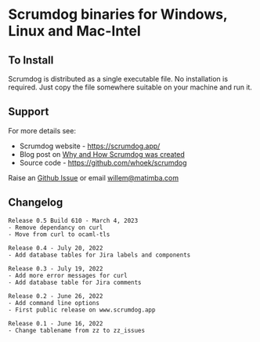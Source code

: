 # Scrumdog binaries for Windows, Linux and Mac-Intel

## To Install

Scrumdog is distributed as a single executable file. No installation is required. Just copy the file somewhere suitable on your machine and run it. 

## Support 

For more details see:

- Scrumdog website - https://scrumdog.app/  
- Blog post on [Why and How Scrumdog was created](https://whoek.com/b/jira-to-sqlite-with-scrumdog)
- Source  code - https://github.com/whoek/scrumdog

Raise an [Github Issue](https://github.com/whoek/scrumdog-binaries/issues/new)  or email willem@matimba.com

## Changelog
```
Release 0.5 Build 610 - March 4, 2023
- Remove dependancy on curl
- Move from curl to ocaml-tls

Release 0.4 - July 20, 2022
- Add database tables for Jira labels and components

Release 0.3 - July 19, 2022
- Add more error messages for curl
- Add database table for Jira comments

Release 0.2 - June 26, 2022
- Add command line options
- First public release on www.scrumdog.app

Release 0.1 - June 16, 2022
- Change tablename from zz to zz_issues
```
